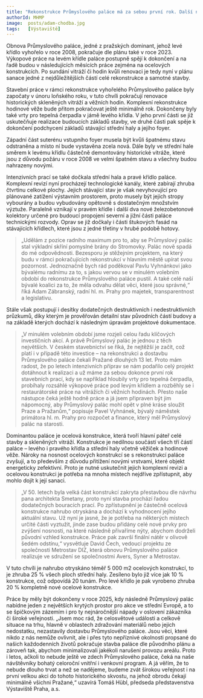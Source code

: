 ```yaml
---
title: "Rekonstrukce Průmyslového paláce má za sebou první rok. Další na řadě je ocelová konstrukce"
authorId: MHMP
image:  posts/adam-chodba.jpg
tags:   [Výstaviště]
---
```


Obnova Průmyslového paláce, jedné z pražských dominant, jehož levé křídlo vyhořelo v roce 2008, pokračuje dle plánu také v roce 2023. Výkopové práce na levém křídle paláce postupně spějí k dokončení a na řadě budou v následujících měsících práce zejména na ocelových konstrukcích. Po sundání vitráží či hodin kvůli renovaci je tedy nyní v plánu sanace jedné z nejdůležitějších částí celé rekonstrukce a samotné stavby.

Stavební práce v rámci rekonstrukce vyhořelého Průmyslového paláce byly započaty v únoru loňského roku, v tuto chvíli pokračují renovace historických skleněných vitráží a věžních hodin. Komplexní rekonstrukce hodinové věže bude přitom pokračovat ještě minimálně rok. Dokončeny byly také vrty pro tepelná čerpadla v jámě levého křídla. V jeho první části se již uskutečňuje realizace budoucích základů stavby, ve druhé části pak spěje k dokončení podchycení základů stávající střední haly a jejího foyer.

Západní část suterénu vstupního foyer musela být kvůli špatnému stavu odstraněna a místo ní bude vystavěna zcela nová. Dále byly ve střední hale směrem k levému křídlu částečně demontovány historické vitráže, které jsou z důvodu požáru v roce 2008 ve velmi špatném stavu a všechny budou nahrazeny novými.

Intenzivních prací se také dočkala střední hala a pravé křídlo paláce. Komplexní revizí nyní procházejí technologické kanály, které zabírají zhruba čtvrtinu celkové plochy. Jejich stávající stav je však nevyhovující pro plánované zatížení výstavním prostorem, proto musely být jejich stropy vybourány a budou vybudovány opětovně s dostatečným množstvím výztuže. Paralelně vznikají v pravém křídle i další dva nové železobetonové kolektory určené pro budoucí propojení severní a jižní části paláce technickými rozvody. Oprav se již dočkaly i části štukových fasád na stávajících křídlech, které jsou z jedné třetiny v hrubé podobě hotovy.

> „Udělám z pozice radního maximum pro to, aby se Průmyslový palác stal výkladní skříní pomyslné brány do Stromovky. Palác nově spadá do mé odpovědnosti. Bezesporu je stěžejním projektem, na který budu v rámci pokračujících rekonstrukcí v hlavním městě upírat svou pozornost. Jednoznačně bych rád poděkoval Pavlu Vyhnánkovi jako bývalému radnímu za to, s jakou vervou se v minulém volebním období do rekonstrukce Průmyslového paláce pustil. A také celé naší bývalé koalici za to, že měla odvahu dělat věci, které jsou správné,“ říká Adam Zábranský, radní hl. m. Prahy pro majetek, transparentnost a legislativu.

Stále však postupují i desítky dodatečných destruktivních i nedestruktivních průzkumů, díky kterým je prověřován detailní stav původních částí budovy a na základě kterých dochází k následným úpravám projektové dokumentace.

> „V minulém volebním období jsme rozjeli celou řadu klíčových investičních akcí. A právě Průmyslový palác je jednou z těch největších. V českém stavebnictví se říká, že nejtěžší je začít, což platí i v případě této investice – na rekonstrukci a dostavbu Průmyslového paláce čekali Pražané dlouhých 13 let. Proto mám radost, že po letech intenzivních příprav se nám podařilo celý projekt dotáhnout k realizaci a už máme za sebou dokonce první rok stavebních prací, kdy se například hloubily vrty pro tepelná čerpadla, probíhaly rozsáhlé výkopové práce pod levým křídlem a rozběhly se i restaurátorské práce na vitrážích či věžních hodinách. Přesto naše nástupce čeká ještě hodně práce a já jsem připraven být jim nápomocný, aby Průmyslový palác mohl opět v plné kráse sloužit Praze a Pražanům,“ popisuje Pavel Vyhnánek, bývalý náměstek primátora hl. m. Prahy pro rozpočet a finance, který měl Průmyslový palác na starosti.

Dominantou paláce je ocelová konstrukce, která tvoří hlavní páteř celé stavby a skleněných vitráží. Konstrukce je nedílnou součástí všech tří částí paláce – levého i pravého křídla a střední haly včetně věžiček a hodinové věže. Nároky na nosnost ocelových konstrukcí se s rekonstrukcí paláce zvyšují, a to především z důvodu přitížení novými vrstvami, které objekt energeticky zefektivní. Proto je nutné uskutečnit jejich komplexní revizi a ocelovou konstrukci je potřeba na mnoha místech nejdříve zpřístupnit, aby mohlo dojít k její sanaci.

> „V 50. letech byla velká část konstrukcí zakryta přestavbou dle návrhu pana architekta Smetany, proto nyní stavba prochází řadou dodatečných bouracích prací. Po zpřístupnění je částečně ocelová konstrukce nahrubo otryskána a dochází k vyhodnocení jejího aktuální stavu. Už nyní je jasné, že je potřeba na některých místech určité části vyztužit, jinde zase budou přidány celé nové prvky pro zvýšení nosnosti, na které následně přivaříme nýty, abychom dodrželi původní vzhled konstrukce. Práce pak završí finální nátěr v olivově šedém odstínu,“ vysvětluje David Čech, vedoucí projektu ze společnosti Metrostav DIZ, která obnovu Průmyslového paláce realizuje ve sdružení se společnostmi Avers, Syner a Metrostav.

V tuto chvíli je nahrubo otryskáno téměř 5 000 m2 ocelových konstrukcí, to je zhruba 25 % všech ploch střední haly. Zesíleno bylo již více jak 10 % konstrukce, což odpovídá 20 tunám. Pro levé křídlo je pak vyrobeno zhruba 20 % kompletně nové ocelové konstrukce.

Práce by měly být dokončeny v roce 2025, kdy následně Průmyslový palác nabídne jeden z největších krytých prostor pro akce ve střední Evropě, a to se špičkovým zázemím i pro ty nejnáročnější nápady v oslovení zákazníka či široké veřejnosti. „Jsem moc rád, že celosvětové události a celkově situace na trhu, hlavně v oblastech zdražování materiálů nebo jejich nedostatku, nezastavily dostavbu Průmyslového paláce. Jsou věci, které nikdo z nás nemůže ovlivnit, ale i přes tyto nepříznivé okolnosti propsané do našich každodenních životů pokračuje stavba paláce dle původního plánu a zároveň tak, abychom minimalizovali jakékoli narušení provozu areálu. Proto i letos, ačkoli to nebude ještě ve zdech Průmyslového paláce, čeká na naše návštěvníky bohatý celoroční vnitřní i venkovní program. A já věřím, že to nebude dlouho trvat a než se nadějeme, budeme zvát širokou veřejnost i na první velkou akci do tohoto historického skvostu, na jehož obrodu čekají minimálně všichni Pražané,“ uzavírá Tomáš Hübl, předseda představenstva Výstaviště Praha, a.s.
